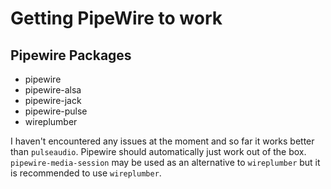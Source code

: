 # Getting PipeWire to work

## Pipewire Packages

- pipewire
- pipewire-alsa
- pipewire-jack
- pipewire-pulse
- wireplumber

I haven't encountered any issues at the moment and so far it works better than `pulseaudio`. Pipewire should automatically just work out of the box. `pipewire-media-session` may be used as an alternative to `wireplumber` but it is recommended to use `wireplumber`.
